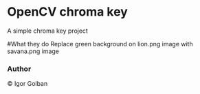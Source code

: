 # OpenCV chroma key
A simple chroma key project 

#What they do
Replace green background on lion.png image with savana.png image

### Author
:copyright: Igor Golban
